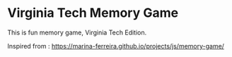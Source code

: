 # Virginia Tech Memory Game
This is fun memory game, Virginia Tech Edition.

Inspired from : https://marina-ferreira.github.io/projects/js/memory-game/
